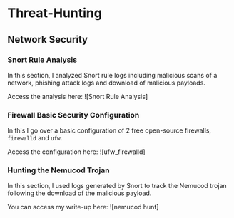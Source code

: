 # Threat-Hunting

## Network Security


### Snort Rule Analysis

In this section, I analyzed Snort rule logs including malicious scans of a network, phishing attack logs and download of malicious payloads.

Access the analysis here:
![Snort Rule Analysis]


### Firewall Basic Security Configuration

In this I go over a basic configuration of 2 free open-source firewalls, `firewalld` and `ufw`.

Access the configuration here:
![ufw_firewalld]

### Hunting the Nemucod Trojan

In this section, I used logs generated by Snort to track the Nemucod trojan following the download of the malicious payload.

You can access my write-up here:
![nemucod hunt]
